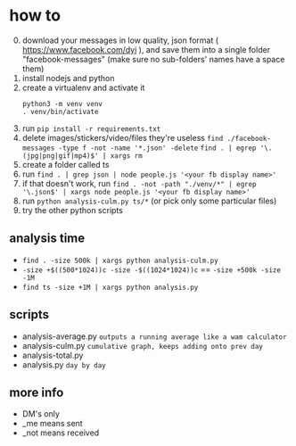 # how to
0. download your messages in low quality, json format ( https://www.facebook.com/dyi ), and save them into a single folder "facebook-messages" (make sure no sub-folders' names have a space them)
1. install nodejs and python
2. create a virtualenv and activate it
    ```
    python3 -m venv venv
    . venv/bin/activate
    ```
3. run `pip install -r requirements.txt`
4. delete images/stickers/video/files they're useless
    `find ./facebook-messages -type f -not -name '*.json' -delete`
    `find . | egrep '\.(jpg|png|gif|mp4)$' | xargs rm`
6. create a folder called ts
7. run `find . | grep json | node people.js '<your fb display name>'`
8. if that doesn't work, run `find . -not -path "./venv/*" | egrep '\.json$' | xargs node people.js '<your fb display name>'`
9. run `python analysis-culm.py ts/*` (or pick only some particular files)
10. try the other python scripts

## analysis time
- `find . -size 500k | xargs python analysis-culm.py`
- `-size +$((500*1024))c -size -$((1024*1024))c` == `-size +500k -size -1M`
- `find ts -size +1M | xargs python analysis.py`

## scripts
- analysis-average.py `outputs a running average like a wam calculator`
- analysis-culm.py `cumulative graph, keeps adding onto prev day`
- analysis-total.py
- analysis.py `day by day`

## more info
- DM's only
- _me means sent
- _not means received
